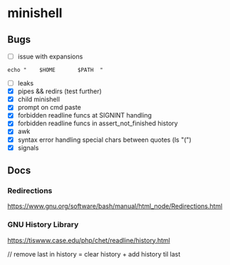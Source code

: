 # minishell

## Bugs
- [ ] issue with expansions 
```
echo "    $HOME       $PATH  "
```
- [ ] leaks
- [x] pipes && redirs (test further)
- [x] child minishell
- [x] prompt on cmd paste
- [x] forbidden readline funcs at SIGNINT handling
- [x] forbidden readline funcs in assert_not_finished history
- [x] awk 
- [x] syntax error handling special chars between quotes (ls "(")
- [x] signals

## Docs
### Redirections
https://www.gnu.org/software/bash/manual/html_node/Redirections.html

### GNU History Library
https://tiswww.case.edu/php/chet/readline/history.html


// remove last in history = clear history + add history til last


<!-- void	ft_remove_last_history(t_data *data)
{
	struct _hist_entry	*entry;

	ft_assert_not_null(data, data);
	if (where_history () >= 0)
	{
		entry = remove_history (where_history () - 1);
		if (entry != NULL)
		{
			free (entry->line);
			free (entry->data);
			free (entry);
		}
	}
	add_history (data->line);
} -->